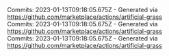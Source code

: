Commits: 2023-01-13T09:18:05.675Z - Generated via https://github.com/marketplace/actions/artificial-grass
<br>
Commits: 2023-01-13T09:18:05.675Z - Generated via https://github.com/marketplace/actions/artificial-grass
<br>
Commits: 2023-01-13T09:18:05.675Z - Generated via https://github.com/marketplace/actions/artificial-grass
<br>

